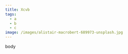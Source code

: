 ```yaml
---
title: Xcvb
tags:
  - a
  - b
  - c
image: /images/alistair-macrobert-689973-unsplash.jpg
---
```

body
